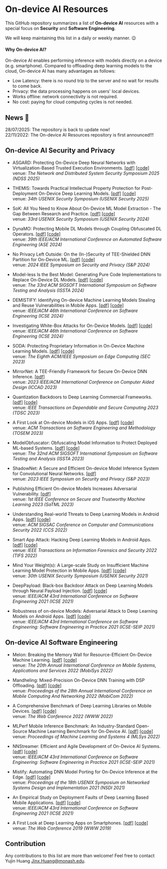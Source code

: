 # On-device AI Resources
This GitHub repository summarizes a list of **On-device AI** resources with a special focus on **Security** and **Software Engineering**.

We will keep maintaining this list in a daily or weekly manner. :wink:


#### Why On-device AI?
On-device AI enables performing inference with models directly on a device (e.g. smartphone). Compared to offloading deep learning models to the cloud, On-device AI has many advantages as follows:
- Low Latency: there is no round trip to the server and no wait for results to come back.
- Privacy: the data processing happens on users' local devices.
- Works offline: network connectivity is not required.
- No cost: paying for cloud computing cycles is not needed.

## News :mega:
28/07/2025: The repository is back to update now!\
22/11/2022: The On-device AI Resources repository is first announced!!!

## On-device AI Security and Privacy
- ASGARD: Protecting On-Device Deep Neural Networks with Virtualization-Based Trusted Execution Environments.
  [[pdf]](https://www.ndss-symposium.org/wp-content/uploads/2025-449-paper.pdf)
  [[code]](https://github.com/yonsei-sslab/asgard)\
  venue: *The Network and Distributed System Security Symposium 2025 (NDSS 2025)*

- THEMIS: Towards Practical Intellectual Property Protection for Post-Deployment On-Device Deep Learning Models.
  [[pdf]](https://arxiv.org/pdf/2503.23748)
  [[code]](https://github.com/Jinxhy/THEMIS)\
  venue: *34th USENIX Security Symposium (USENIX Security 2025)*

- SoK: All You Need to Know About On-Device ML Model Extraction - The Gap Between Research and Practice.
  [[pdf]](https://www.usenix.org/conference/usenixsecurity24/presentation/nayan)
  [[code]](https://github.com/sys-ris3/ML_Extraction_Sok)\
  venue: *33rd USENIX Security Symposium (USENIX Security 2024)*

- DynaMO: Protecting Mobile DL Models through Coupling Obfuscated DL Operators.
  [[pdf]](https://arxiv.org/pdf/2410.15033)
  [[code]](https://github.com/zhoumingyi/DynaMO)\
  venue: *39th IEEE/ACM International Conference on Automated Software Engineering (ASE 2024)*

- No Privacy Left Outside: On the (In-)Security of TEE-Shielded DNN Partition for On-Device ML.
  [[pdf]](https://arxiv.org/pdf/2310.07152)
  [[code]](https://github.com/ziqi-zhang/TEESlice-artifact)\
  venue: *2024 IEEE Symposium on Security and Privacy (S&P 2024)*

- Model-less Is the Best Model: Generating Pure Code Implementations to Replace On-Device DL Models.
  [[pdf]](https://arxiv.org/pdf/2403.16479)
  [[code]](https://github.com/zhoumingyi/CustomDLCoder)\
  venue: *The 33rd ACM SIGSOFT International Symposium on Software Testing and Analysis (ISSTA 2024)*

- DEMISTIFY: Identifying On-device Machine Learning Models Stealing and Reuse Vulnerabilities in Mobile Apps.
  [[pdf]](https://bruceqczhao.github.io/assets/icse24/ICSE24b.pdf)
  [[code]](https://github.com/MGYN/DeMistify)\
  venue: *IEEE/ACM 46th International Conference on Software Engineering (ICSE 2024)*
  
- Investigating White-Box Attacks for On-Device Models.
  [[pdf]](https://arxiv.org/pdf/2402.05493)
  [[code]](https://github.com/zhoumingyi/REOM)\
  venue: *IEEE/ACM 46th International Conference on Software Engineering (ICSE 2024)*

- SODA: Protecting Proprietary Information in On-Device Machine Learning Models.
  [[pdf]](https://arxiv.org/pdf/2312.15036)
  [[code]](https://github.com/umassos/private-ondevice-ml)\
  venue: *The Eighth ACM/IEEE Symposium on Edge Computing (SEC 2023)*

- MirrorNet: A TEE-Friendly Framework for Secure On-Device DNN Inference.
  [[pdf]](https://arxiv.org/pdf/2311.09489)\
  venue: *2023 IEEE/ACM International Conference on Computer Aided Design (ICCAD 2023)*

- Quantization Backdoors to Deep Learning Commercial Frameworks.
  [[pdf]](https://arxiv.org/pdf/2108.09187)
  [[code]](https://github.com/quantization-backdoor/quantization-backdoor)\
  venue: *IEEE Transactions on Dependable and Secure Computing 2023 (TDSC 2023)*

- A First Look at On-device Models in iOS Apps.
  [[pdf]](https://dl.acm.org/doi/pdf/10.1145/3617177)
  [[code]](https://github.com/huhanGitHub/iOS-App-database)\
  venue: *ACM Transactions on Software Engineering and Methodology (TOSEM 2023)*

- ModelObfuscator: Obfuscating Model Information to Protect Deployed ML-based Systems.
  [[pdf]](https://nzjohng.github.io/publications/papers/issta2023.pdf)
  [[code]](https://github.com/zhoumingyi/ModelObfuscator)\
  venue: *The 32nd ACM SIGSOFT International Symposium on Software Testing and Analysis (ISSTA 2023)*
  
- ShadowNet: A Secure and Efficient On-device Model Inference System for Convolutional Neural Networks.
  [[pdf]](https://arxiv.org/pdf/2011.05905.pdf)\
  venue: *2023 IEEE Symposium on Security and Privacy (S&P 2023)*
  
- Publishing Efficient On-device Models Increases Adversarial Vulnerability.
  [[pdf]](https://openreview.net/pdf?id=nbNdDm1x3c)\
  venue: *1st IEEE Conference on Secure and Trustworthy Machine Learning 2023 (SaTML 2023)*

- Understanding Real-world Threats to Deep Learning Models in Android Apps.
  [[pdf]](https://arxiv.org/pdf/2209.09577.pdf)
  [[code]](https://github.com/Advdroid/advdroid-pro)\
  venue: *ACM SIGSAC Conference on Computer and Communications Security 2022 (CCS 2022)*
  
- Smart App Attack: Hacking Deep Learning Models in Android Apps.
  [[pdf]](https://arxiv.org/pdf/2204.11075.pdf)
  [[code]](https://github.com/Jinxhy/SmartAppAttack)\
  venue: *IEEE Transactions on Information Forensics and Security 2022 (TIFS 2022)*

- Mind Your Weight(s): A Large-scale Study on Insufficient Machine Learning Model Protection in Mobile Apps.
  [[pdf]](https://www.usenix.org/system/files/sec21-sun-zhichuang.pdf)
  [[code]](https://github.com/RiS3-Lab/ModelXRay)\
  venue: *30th USENIX Security Symposium (USENIX Security 2021)*

- DeepPayload: Black-box Backdoor Attack on Deep Learning Models through Neural Payload Injection.
  [[pdf]](https://arxiv.org/pdf/2101.06896.pdf)
  [[code]](https://github.com/yuanchun-li/DeepPayload)\
  venue: *IEEE/ACM 43rd International Conference on Software Engineering 2021 (ICSE 2021)*

- Robustness of on-device Models: Adversarial Attack to Deep Learning Models on Android Apps.
  [[pdf]](https://arxiv.org/pdf/2101.04401.pdf)
  [[code]](https://github.com/Jinxhy/AppAIsecurity)\
  venue: *IEEE/ACM 43rd International Conference on Software Engineering: Software Engineering in Practice 2021 (ICSE-SEIP 2021)*

## On-device AI Software Engineering
- Melon: Breaking the Memory Wall for Resource-Efficient On-Device Machine Learning.
  [[pdf]](https://xumengwei.github.io/files/MobiSys22-Melo.pdf)
  [[code]](https://github.com/qipengwang/Melon)\
  venue: *The 20th Annual International Conference on Mobile Systems, Applications and Services 2022 (MobiSys 2022)*
  
- Mandheling: Mixed-Precision On-Device DNN Training with DSP Offloading.
  [[pdf]](https://arxiv.org/pdf/2206.07509.pdf)
  [[code]](https://github.com/UbiquitousLearning/Mandheling-DSP-Training)\
  venue: *Proceedings of the 28th Annual International Conference on Mobile Computing And Networking 2022 (MobiCom 2022)*

- A Comprehensive Benchmark of Deep Learning Libraries on Mobile Devices.
  [[pdf]](https://arxiv.org/pdf/2202.06512.pdf)
  [[code]](https://github.com/UbiquitousLearning/MobileDLFrameworksBenchmark)\
  venue: *The Web Conference 2022 (WWW 2022)*
  
- MLPerf Mobile Inference Benchmark: An Industry-Standard Open-Source Machine Learning Benchmark for On-Device AI.
  [[pdf]](https://proceedings.mlsys.org/paper/2022/file/7eabe3a1649ffa2b3ff8c02ebfd5659f-Paper.pdf)
  [[code]](https://github.com/mlcommons)\
  venue: *Proceedings of Machine Learning and Systems 4 (MLSys 2022)*

- NNStreamer: Efficient and Agile Development of On-Device AI Systems.
  [[pdf]](https://arxiv.org/pdf/2101.06371.pdf)
  [[code]](https://github.com/nnstreamer/nnstreamer)\
  venue: *IEEE/ACM 43rd International Conference on Software Engineering: Software Engineering in Practice 2021 (ICSE-SEIP 2021)*

- Mistify: Automating DNN Model Porting for On-Device Inference at the Edge.
  [[pdf]](https://www.usenix.org/system/files/nsdi21-guo.pdf)
  [[code]](https://github.com/PatrickGuo/Mistify)\
  venue: *Proceedings of the 18th USENIX Symposium on Networked Systems Design and Implementation 2021 (NSDI 2021)*
  
- An Empirical Study on Deployment Faults of Deep Learning Based Mobile Applications.
  [[pdf]](https://arxiv.org/pdf/2101.04930.pdf)
  [[code]](https://github.com/chenzhenpeng18/icse2021)\
  venue: *IEEE/ACM 43rd International Conference on Software Engineering 2021 (ICSE 2021)*
  
- A First Look at Deep Learning Apps on Smartphones.
  [[pdf]](https://arxiv.org/pdf/1812.05448.pdf)
  [[code]](https://github.com/xumengwei/MobileDL)\
  venue: *The Web Conference 2019 (WWW 2019)*
  
## Contribution
Any contributions to this list are more than welcome! Feel free to contact Yujin Huang <Jinx.Huang@monash.edu>.
